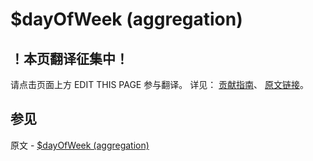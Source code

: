 # $dayOfWeek (aggregation)

## ！本页翻译征集中！

请点击页面上方 EDIT THIS PAGE 参与翻译。
详见：
[贡献指南]( https://github.com/JinMuInfo/MongoDB-Manual-zh/blob/master/CONTRIBUTING.md )、
[原文链接](  https://docs.mongodb.com/manual/reference/operator/aggregation/dayOfWeek/  )。

## 参见

原文 - [$dayOfWeek (aggregation)]( https://docs.mongodb.com/manual/reference/operator/aggregation/dayOfWeek/ )

